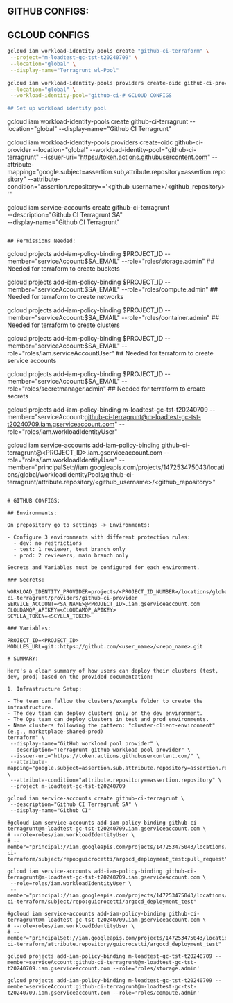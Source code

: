 ## GITHUB CONFIGS:

## GCLOUD CONFIGS

```bash
gcloud iam workload-identity-pools create "github-ci-terraform" \
 --project="m-loadtest-gc-tst-t20240709" \
 --location="global" \
 --display-name="Terragrunt wl-Pool"

gcloud iam workload-identity-pools providers create-oidc github-ci-provider \
 --location="global" \
 --workload-identity-pool="github-ci-# GCLOUD CONFIGS

## Set up workload identity pool

```

gcloud iam workload-identity-pools create github-ci-terragrunt --location="global" --display-name="Github CI Terragrunt"

gcloud iam workload-identity-pools providers create-oidc github-ci-provider --location="global" --workload-identity-pool="github-ci-terragrunt" --issuer-uri="https://token.actions.githubusercontent.com" --attribute-mapping="google.subject=assertion.sub,attribute.repository=assertion.repository" --attribute-condition="assertion.repository=='<github_username>/<github_repository>'"

gcloud iam service-accounts create github-ci-terragrunt \
 --description="Github CI Terragrunt SA" \
 --display-name="Github CI Terragrunt"

```

## Permissions Needed:

```

gcloud projects add-iam-policy-binding $PROJECT_ID --member="serviceAccount:$SA_EMAIL" --role="roles/storage.admin" ## Needed for terraform to create buckets

gcloud projects add-iam-policy-binding $PROJECT_ID --member="serviceAccount:$SA_EMAIL" --role="roles/compute.admin" ## Needed for terraform to create networks

gcloud projects add-iam-policy-binding $PROJECT_ID --member="serviceAccount:$SA_EMAIL" --role="roles/container.admin" ## Needed for terraform to create clusters

gcloud projects add-iam-policy-binding $PROJECT_ID --member="serviceAccount:$SA_EMAIL" --role="roles/iam.serviceAccountUser" ## Needed for terraform to create service accounts

gcloud projects add-iam-policy-binding $PROJECT_ID --member="serviceAccount:$SA_EMAIL" --role="roles/secretmanager.admin" ## Needed for terraform to create secrets

gcloud projects add-iam-policy-binding m-loadtest-gc-tst-t20240709 --member="serviceAccount:github-ci-terragrunt@m-loadtest-gc-tst-t20240709.iam.gserviceaccount.com" --role="roles/iam.workloadIdentityUser"

gcloud iam service-accounts add-iam-policy-binding github-ci-terragrunt@<PROJECT_ID>.iam.gserviceaccount.com --role="roles/iam.workloadIdentityUser" --member="principalSet://iam.googleapis.com/projects/147253475043/locations/global/workloadIdentityPools/github-ci-terragrunt/attribute.repository/<github_username>/<github_repository>"

```

# GITHUB CONFIGS:

## Environments:

On prepository go to settings -> Environments:

- Configure 3 environments with different protection rules:
  - dev: no restrictions
  - test: 1 reviewer, test branch only
  - prod: 2 reviewers, main branch only

Secrets and Variables must be configured for each environment.

### Secrets:

WORKLOAD_IDENTITY_PROVIDER=projects/<PROJECT_ID_NUMBER>/locations/global/workloadIdentityPools/github-ci-terragrunt/providers/github-ci-provider
SERVICE_ACCOUNT=<SA_NAME>@<PROJECT_ID>.iam.gserviceaccount.com
CLOUDAMQP_APIKEY=<CLOUDAMQP_APIKEY>
SCYLLA_TOKEN=<SCYLLA_TOKEN>

### Variables:

PROJECT_ID=<PROJECT_ID>
MODULES_URL=git::https://github.com/<user_name>/<repo_name>.git

# SUMMARY:

Here's a clear summary of how users can deploy their clusters (test, dev, prod) based on the provided documentation:

1. Infrastructure Setup:

- The team can fallow the clusters/example folder to create the infrastructure.
- The dev team can deploy clusters only on the dev environment.
- The Ops team can deploy clusters in test and prod environments.
- Name clusters following the pattern: "cluster-client-environment" (e.g., marketplace-shared-prod)
terraform" \
 --display-name="GitHub workload pool provider" \
 --description="Terragrunt github workload pool provider" \
 --issuer-uri="https://token.actions.githubusercontent.com/" \
 --attribute-mapping="google.subject=assertion.sub,attribute.repository=assertion.repository" \
 --attribute-condition="attribute.repository==assertion.repository" \
 --project m-loadtest-gc-tst-t20240709

gcloud iam service-accounts create github-ci-terragrunt \
 --description="Github CI Terragrunt SA" \
 --display-name="Github CI"

#gcloud iam service-accounts add-iam-policy-binding github-ci-terragrunt@m-loadtest-gc-tst-t20240709.iam.gserviceaccount.com \
# --role=roles/iam.workloadIdentityUser \
# --member="principal://iam.googleapis.com/projects/147253475043/locations/global/workloadIdentityPools/github-ci-terraform/subject/repo:guicrocetti/argocd_deployment_test:pull_request"

gcloud iam service-accounts add-iam-policy-binding github-ci-terragrunt@m-loadtest-gc-tst-t20240709.iam.gserviceaccount.com \
 --role=roles/iam.workloadIdentityUser \
 --member="principal://iam.googleapis.com/projects/147253475043/locations/global/workloadIdentityPools/github-ci-terraform/subject/repo:guicrocetti/argocd_deployment_test"

#gcloud iam service-accounts add-iam-policy-binding github-ci-terragrunt@m-loadtest-gc-tst-t20240709.iam.gserviceaccount.com \
# --role=roles/iam.workloadIdentityUser \
# --member="principalSet://iam.googleapis.com/projects/147253475043/locations/global/workloadIdentityPools/github-ci-terraform/attribute.repository/guicrocetti/argocd_deployment_test"

gcloud projects add-iam-policy-binding m-loadtest-gc-tst-t20240709 --member=serviceAccount:github-ci-terragrunt@m-loadtest-gc-tst-t20240709.iam.gserviceaccount.com --role='roles/storage.admin'

gcloud projects add-iam-policy-binding m-loadtest-gc-tst-t20240709 --member=serviceAccount:github-ci-terragrunt@m-loadtest-gc-tst-t20240709.iam.gserviceaccount.com --role='roles/compute.admin'
```
